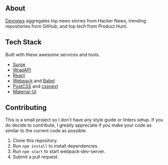 ## About

[Devnews](https://devne.ws/) aggregates top news stories from Hacker News, trending repositories from GitHub, and top tech from Product Hunt.

## Tech Stack

Built with these awesome services and tools.

- [Surge](https://surge.sh/)
- [WrapAPI](https://wrapapi.com/)
- [React](https://facebook.github.io/react/)
- [Webpack](http://webpack.github.io/) and [Babel](https://babeljs.io/)
- [PostCSS](http://postcss.org/) and [cssnext](http://cssnext.io/)
- [Material-UI](http://www.material-ui.com/)

## Contributing

This is a small project so I don't have any style guide or linters setup. If you do decide to contribute, I greatly appreciate if you make your code as similar to the current code as possible.

1. Clone this repository.
2. Run `npm install` to install dependencies.
3. Run `npm start` to start webpack-dev-server.
4. Submit a pull request.
